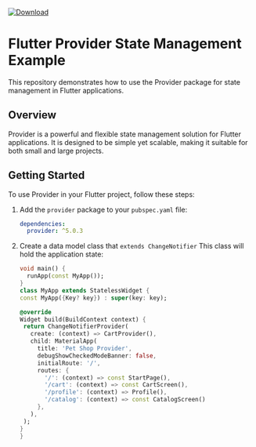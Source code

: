 [![Download](https://img.shields.io/pub/v/provider.svg)](https://pub.dev/packages/provider)
# Flutter Provider State Management Example

This repository demonstrates how to use the Provider package for state management in Flutter applications.

## Overview

Provider is a powerful and flexible state management solution for Flutter applications. It is designed to be simple yet scalable, making it suitable for both small and large projects.

## Getting Started

To use Provider in your Flutter project, follow these steps:

1. Add the `provider` package to your `pubspec.yaml` file:

   ```yaml
   dependencies:
     provider: ^5.0.3
   ```
2. Create a data model class that `extends ChangeNotifier` This class will hold the application state:
   ```main.dart
   void main() {
     runApp(const MyApp());
   }
   class MyApp extends StatelessWidget {
   const MyApp({Key? key}) : super(key: key);

   @override
   Widget build(BuildContext context) {
    return ChangeNotifierProvider(
      create: (context) => CartProvider(),
      child: MaterialApp(
        title: 'Pet Shop Provider',
        debugShowCheckedModeBanner: false,
        initialRoute: '/', 
        routes: {
          '/': (context) => const StartPage(),
          '/cart': (context) => const CartScreen(),
          '/profile': (context) => Profile(),
          '/catalog': (context) => const CatalogScreen()
        },
      ),
    );
   }
   }
   ```

